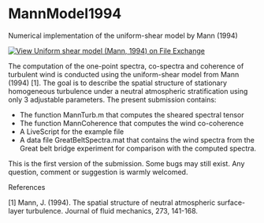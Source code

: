 # MannModel1994
Numerical implementation of the uniform-shear model by Mann (1994)

[![View Uniform shear model (Mann, 1994) on File Exchange](https://www.mathworks.com/matlabcentral/images/matlab-file-exchange.svg)](https://se.mathworks.com/matlabcentral/fileexchange/67055-uniform-shear-model-mann-1994)

The computation of the one-point spectra, co-spectra and coherence of turbulent wind is conducted using the uniform-shear model from Mann (1994) [1]. The goal is to describe the spatial structure of stationary homogeneous turbulence under a neutral atmospheric stratification using only 3 adjustable parameters.
The present submission contains:
- The function MannTurb.m that computes the sheared spectral tensor
- The function MannCoherence that computes the wind co-coherence
- A LiveScript for the example file
- A data file GreatBeltSpectra.mat that contains the wind spectra from the Great belt bridge experiment for comparison with the computed spectra.

This is the first version of the submission. Some bugs may still exist. Any question, comment or suggestion is warmly welcomed.

References

[1] Mann, J. (1994). The spatial structure of neutral atmospheric surface-layer turbulence. Journal of fluid mechanics, 273, 141-168.
